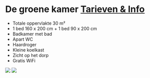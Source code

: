 # De groene kamer [Tarieven & Info](/nl/tarieven/)

* Totale oppervlakte 30 m²
* 1 bed 160 x 200 cm + 1 bed 90 x 200 cm
* Badkamer met bad
* Apart WC
* Haardroger
* Kleine koelkast 
* Zicht op het dorp
* Gratis WiFi

![](/images/chambre-vert.jpg)
![](/images/chambre-vert-detail.jpg)
